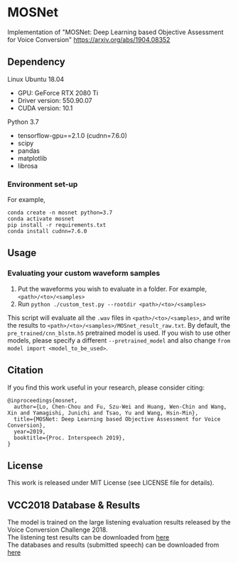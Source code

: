 # MOSNet
Implementation of  "MOSNet: Deep Learning based Objective Assessment for Voice Conversion"
https://arxiv.org/abs/1904.08352

## Dependency
Linux Ubuntu 18.04
- GPU: GeForce RTX 2080 Ti
- Driver version: 550.90.07
- CUDA version: 10.1

Python 3.7
- tensorflow-gpu==2.1.0 (cudnn=7.6.0)
- scipy
- pandas
- matplotlib
- librosa

### Environment set-up
For example,
```
conda create -n mosnet python=3.7
conda activate mosnet
pip install -r requirements.txt
conda install cudnn=7.6.0
```

## Usage


### Evaluating your custom waveform samples

1. Put the waveforms you wish to evaluate in a folder. For example, `<path>/<to>/<samples>`
2. Run `python ./custom_test.py --rootdir <path>/<to>/<samples>`

This script will evaluate all the `.wav` files in `<path>/<to>/<samples>`, and write the results to `<path>/<to>/<samples>/MOSnet_result_raw.txt`. By default, the `pre_trained/cnn_blstm.h5` pretrained model is used. If you wish to use other models, please specify a different `--pretrained_model` and also change `from model import <model_to_be_used>`.

## Citation

If you find this work useful in your research, please consider citing:
```
@inproceedings{mosnet,
  author={Lo, Chen-Chou and Fu, Szu-Wei and Huang, Wen-Chin and Wang, Xin and Yamagishi, Junichi and Tsao, Yu and Wang, Hsin-Min},
  title={MOSNet: Deep Learning based Objective Assessment for Voice Conversion},
  year=2019,
  booktitle={Proc. Interspeech 2019},
}
```
 
 
## License

This work is released under MIT License (see LICENSE file for details).


## VCC2018 Database & Results

The model is trained on the large listening evaluation results released by the Voice Conversion Challenge 2018.<br>
The listening test results can be downloaded from [here](https://datashare.is.ed.ac.uk/handle/10283/3257)<br>
The databases and results (submitted speech) can be downloaded from [here](https://datashare.is.ed.ac.uk/handle/10283/3061)<br>
